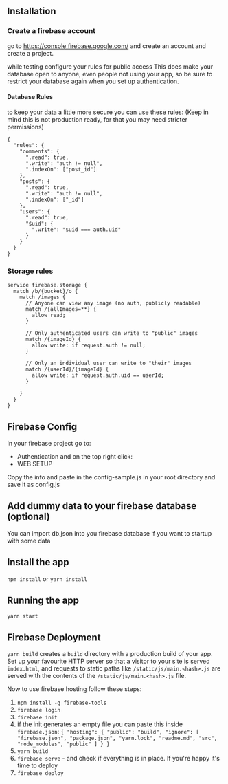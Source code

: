 ## Installation
### Create a firebase account
go to https://console.firebase.google.com/ and create an account and create a project.

while testing configure your rules for public access
This does make your database open to anyone, even people not using your app, so be sure to restrict your database again when you set up authentication.

#### Database Rules
to keep your data a little more secure you can use these rules:
(Keep in mind this is not production ready, for that you may need stricter permissions)
```
{
  "rules": {
    "comments": {
      ".read": true,
      ".write": "auth != null",
      ".indexOn": ["post_id"]
    },
    "posts": {
      ".read": true,
      ".write": "auth != null",
      ".indexOn": ["_id"]
    },
    "users": {
      ".read": true,
      "$uid": {
        ".write": "$uid === auth.uid"
      }
    }
  }
}
```

### Storage rules
```
service firebase.storage {
  match /b/{bucket}/o {
    match /images {
      // Anyone can view any image (no auth, publicly readable)
      match /{allImages=**} {
        allow read;
      }

      // Only authenticated users can write to "public" images
      match /{imageId} {
        allow write: if request.auth != null;
      }

      // Only an individual user can write to "their" images
      match /{userId}/{imageId} {
        allow write: if request.auth.uid == userId;
      }

    }
  }
}
```


## Firebase Config
In your firebase project go to:
- Authentication
and on the top right click:
- WEB SETUP

Copy the info and paste in the config-sample.js in your root directory and save it as config.js

## Add dummy data to your firebase database (optional)
You can import db.json into you firebase database if you want to startup with some data

## Install the app
`npm install` or `yarn install`

## Running the app
`yarn start`

## Firebase Deployment
`yarn build` creates a `build` directory with a production build of your app. Set up your favourite HTTP server so that a visitor to your site is served `index.html`, and requests to static paths like `/static/js/main.<hash>.js` are served with the contents of the `/static/js/main.<hash>.js` file.

Now to use firebase hosting follow these steps:

1. `npm install -g firebase-tools`
2. `firebase login`
3. `firebase init`
4. if the init generates an empty file you can paste this inside `firebase.json`:
`{
  "hosting": {
    "public": "build",
    "ignore": [
      "firebase.json",
      "package.json",
      "yarn.lock",
      "readme.md",
      "src",
      "node_modules",
      "public"
    ]
  }
}`
5. `yarn build`
6. `firebase serve` - and check if everything is in place. If you're happy it's time to deploy
7. `firebase deploy`
